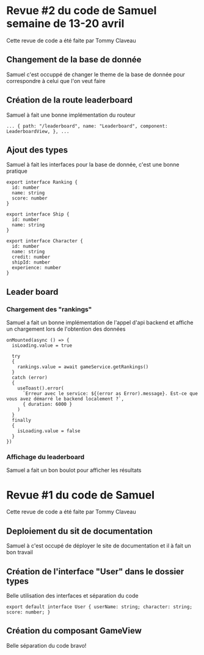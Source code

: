 # Revue #2 du code de Samuel semaine de 13-20 avril
Cette revue de code a été faite par Tommy Claveau

## Changement de la base de donnée
Samuel c'est occuppé de changer le theme de la base de donnée pour correspondre à celui que l'on veut faire

## Création de la route leaderboard
Samuel à fait une bonne implémentation du routeur 

`
...
  {
    path: "/leaderboard",
    name: "Leaderboard",
    component: LeaderboardView,
  },
...
`
## Ajout des types

Samuel à fait les interfaces pour la base de donnée, c'est une bonne pratique

```
export interface Ranking {
  id: number
  name: string
  score: number
}

export interface Ship {
  id: number
  name: string
}

export interface Character {
  id: number
  name: string
  credit: number
  shipId: number
  experience: number
}
```

## Leader board

### Chargement des "rankings"
Samuel a fait un bonne implémentation de l'appel d'api backend et affiche un chargement lors de l'obtention des données

```
onMounted(async () => {
  isLoading.value = true

  try 
  {
    rankings.value = await gameService.getRankings()
  } 
  catch (error) 
  {
    useToast().error(
      `Erreur avec le service: ${(error as Error).message}. Est-ce que vous avez démarré le backend localement ?`,
      { duration: 6000 }
    )
  }
  finally 
  {
    isLoading.value = false
  }
})
```
### Affichage du leaderboard
Samuel a fait un bon boulot pour afficher les résultats


# Revue #1 du code de Samuel

Cette revue de code a été faite par Tommy Claveau

## Deploiement du sit de documentation
Samuel à c'est occupé de déployer le site de documentation et il à fait un bon travail

## Création de l'interface "User" dans le dossier types
Belle utilisation des interfaces et séparation du code 

`
export default interface User {
  userName: string;
  character: string;
  score: number;
}
`

## Création du composant GameView
Belle séparation du code bravo!